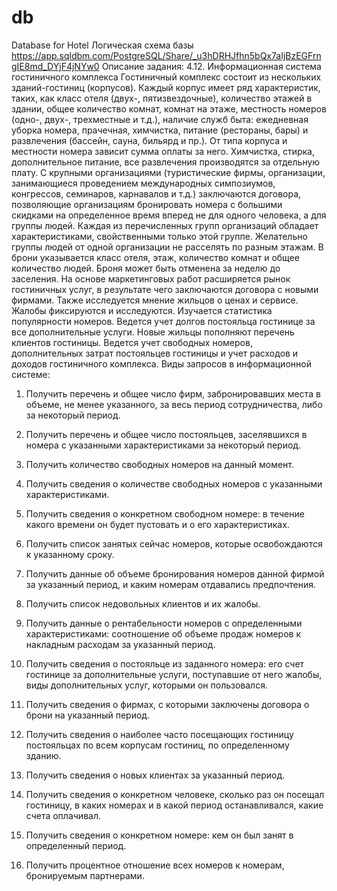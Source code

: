 # db
Database for Hotel
Логическая схема базы https://app.sqldbm.com/PostgreSQL/Share/_u3hDRHJfhn5bQx7aIjBzEGFrngIE8md_DYjF4jNYw0
Описание задания:
4.12. Информационная система гостиничного комплекса
Гостиничный комплекс состоит из нескольких зданий-гостиниц
(корпусов). Каждый корпус имеет ряд характеристик, таких, как класс
отеля (двух-, пятизвездочные), количество этажей в здании, общее
количество комнат, комнат на этаже, местность номеров (одно-, двух-,
трехместные и т.д.), наличие служб быта: ежедневная уборка номера,
прачечная, химчистка, питание (рестораны, бары) и развлечения
(бассейн, сауна, бильярд и пр.). От типа корпуса и местности номера
зависит сумма оплаты за него. Химчистка, стирка, дополнительное
питание, все развлечения производятся за отдельную плату.
С крупными организациями (туристические фирмы, организации,
занимающиеся проведением международных симпозиумов, конгрессов,
семинаров, карнавалов и т.д.) заключаются договора, позволяющие
организациям бронировать номера с большими скидками на
определенное время вперед не для одного человека, а для группы
людей. Каждая из перечисленных групп организаций обладает
характеристиками, свойственными только этой группе. Желательно
группы людей от одной организации не расселять по разным этажам. В
брони указывается класс отеля, этаж, количество комнат и общее
количество людей. Броня может быть отменена за неделю до заселения.
На основе маркетинговых работ расширяется рынок гостиничных услуг,
в результате чего заключаются договора с новыми фирмами. Также
исследуется мнение жильцов о ценах и сервисе. Жалобы фиксируются и
исследуются. Изучается статистика популярности номеров. Ведется
учет долгов постояльца гостинице за все дополнительные услуги.
Новые жильцы пополняют перечень клиентов гостиницы. Ведется учет
свободных номеров, дополнительных затрат постояльцев гостиницы и
учет расходов и доходов гостиничного комплекса.
Виды запросов в информационной системе:
1. Получить перечень и общее число фирм, забронировавших места в
объеме, не менее указанного, за весь период сотрудничества, либо
за некоторый период.
2. Получить перечень и общее число постояльцев, заселявшихся в
номера с указанными характеристиками за некоторый период.
3. Получить количество свободных номеров на данный момент.
4. Получить сведения о количестве свободных номеров с указанными
характеристиками.

5. Получить сведения о конкретном свободном номере: в течение
какого времени он будет пустовать и о его характеристиках.
6. Получить список занятых сейчас номеров, которые освобождаются
к указанному сроку.
7. Получить данные об объеме бронирования номеров данной фирмой
за указанный период, и каким номерам отдавались предпочтения.
8. Получить список недовольных клиентов и их жалобы.
9. Получить данные о рентабельности номеров с определенными
характеристиками: соотношение об объеме продаж номеров к
накладным расходам за указанный период.
10. Получить сведения о постояльце из заданного номера: его счет
гостинице за дополнительные услуги, поступавшие от него жалобы,
виды дополнительных услуг, которыми он пользовался.
11. Получить сведения о фирмах, с которыми заключены договора о
брони на указанный период.
12. Получить сведения о наиболее часто посещающих гостиницу
постояльцах по всем корпусам гостиниц, по определенному зданию.
13. Получить сведения о новых клиентах за указанный период.
14. Получить сведения о конкретном человеке, сколько раз он посещал
гостиницу, в каких номерах и в какой период останавливался, какие
счета оплачивал.
15. Получить сведения о конкретном номере: кем он был занят в
определенный период.
16. Получить процентное отношение всех номеров к номерам,
бронируемым партнерами.
